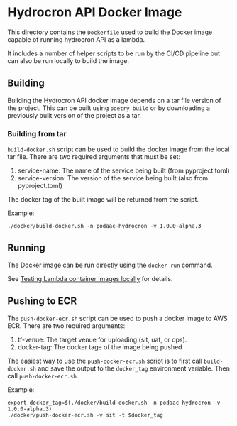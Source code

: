 # Hydrocron API Docker Image

This directory contains the `Dockerfile` used to build the Docker image capable of running hydrocron API as a lambda.

It includes a number of helper scripts to be run by the CI/CD pipeline but can also be run locally to build the image.

## Building

Building the Hydrocron API docker image depends on a tar file version of the project. This can be built using `poetry build` or by downloading a previously built version of the project as a tar. 

### Building from tar

`build-docker.sh` script can be used to build the docker image from the
local tar file. There are two required arguments that must be set:

1. service-name: The name of the service being built (from pyproject.toml)
2. service-version: The version of the service being built (also from pyproject.toml)

The docker tag of the built image will be returned from the script.

Example:

```shell script
./docker/build-docker.sh -n podaac-hydrocron -v 1.0.0-alpha.3
```

## Running

The Docker image can be run directly using the `docker run` command.

See [Testing Lambda container images locally](https://docs.aws.amazon.com/lambda/latest/dg/images-test.html) for details.

## Pushing to ECR

The `push-docker-ecr.sh` script can be used to push a docker image to AWS ECR. There are two required arguments:

1. tf-venue: The target venue for uploading (sit, uat, or ops).
2. docker-tag: The docker tage of the image being pushed

The easiest way to use the `push-docker-ecr.sh` script is to first call `build-docker.sh` and save the output to the
`docker_tag` environment variable. Then call `push-docker-ecr.sh`.

Example:

```shell script
export docker_tag=$(./docker/build-docker.sh -n podaac-hydrocron -v 1.0.0-alpha.3)
./docker/push-docker-ecr.sh -v sit -t $docker_tag
```